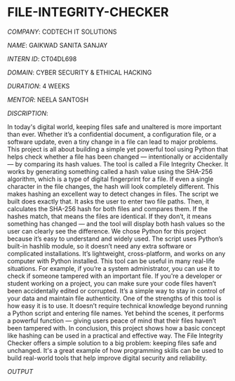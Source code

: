 # FILE-INTEGRITY-CHECKER

*COMPANY*: CODTECH IT SOLUTIONS

*NAME*: GAIKWAD SANITA SANJAY

*INTERN ID*: CT04DL698

*DOMAIN*: CYBER SECURITY & ETHICAL HACKING

*DURATION*: 4 WEEKS

*MENTOR*: NEELA SANTOSH

*DISCRIPTION*:  

In today's digital world, keeping files safe and unaltered is more important than ever. Whether it’s a confidential document, a configuration file, or a software update, even a tiny change in a file can lead to major problems. This project is all about building a simple yet powerful tool using Python that helps check whether a file has been changed — intentionally or accidentally — by comparing its hash values. The tool is called a File Integrity Checker. It works by generating something called a hash value using the SHA-256 algorithm, which is a type of digital fingerprint for a file. If even a single character in the file changes, the hash will look completely different. This makes hashing an excellent way to detect changes in files. The script we built does exactly that. It asks the user to enter two file paths. Then, it calculates the SHA-256 hash for both files and compares them. If the hashes match, that means the files are identical. If they don’t, it means something has changed — and the tool will display both hash values so the user can clearly see the difference. We chose Python for this project because it’s easy to understand and widely used. The script uses Python’s built-in hashlib module, so it doesn’t need any extra software or complicated installations. It’s lightweight, cross-platform, and works on any computer with Python installed. This tool can be useful in many real-life situations. For example, if you’re a system administrator, you can use it to check if someone tampered with an important file. If you're a developer or student working on a project, you can make sure your code files haven’t been accidentally edited or corrupted. It’s a simple way to stay in control of your data and maintain file authenticity. One of the strengths of this tool is how easy it is to use. It doesn’t require technical knowledge beyond running a Python script and entering file names. Yet behind the scenes, it performs a powerful function — giving users peace of mind that their files haven’t been tampered with.
In conclusion, this project shows how a basic concept like hashing can be used in a practical and effective way. The File Integrity Checker offers a simple solution to a big problem: keeping files safe and unchanged. It's a great example of how programming skills can be used to build real-world tools that help improve digital security and reliability.

*OUTPUT*
